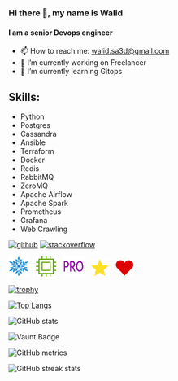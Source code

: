 ### Hi there 👋, my name is Walid
#### I am a senior Devops engineer
- 📫 How to reach me: walid.sa3d@gmail.com 
- 🔭 I’m currently working on Freelancer 
- 🌱 I’m currently learning Gitops
## Skills: 
  - Python
  - Postgres
  - Cassandra
  - Ansible
  - Terraform
  - Docker
  - Redis
  - RabbitMQ
  - ZeroMQ
  - Apache Airflow
  - Apache Spark
  - Prometheus
  - Grafana
  - Web Crawling



[<img src='https://cdn.jsdelivr.net/npm/simple-icons@3.0.1/icons/github.svg' alt='github' height='40'>](https://github.com/walidsa3d)  [<img src='https://cdn.jsdelivr.net/npm/simple-icons@3.0.1/icons/stackoverflow.svg' alt='stackoverflow' height='40'>](https://stackoverflow.com/users/walidsa3d)  

<a href='https://archiveprogram.github.com/'><img src='https://raw.githubusercontent.com/acervenky/animated-github-badges/master/assets/acbadge.gif' width='40' height='40'></a> <a href='https://docs.github.com/en/developers'><img src='https://raw.githubusercontent.com/acervenky/animated-github-badges/master/assets/devbadge.gif' width='40' height='40'></a> <a href='https://github.com/pricing'><img src='https://raw.githubusercontent.com/acervenky/animated-github-badges/master/assets/pro.gif' width='40' height='40'></a> <a href='https://stars.github.com/'><img src='https://raw.githubusercontent.com/acervenky/animated-github-badges/master/assets/starbadge.gif' width='35' height='35'></a> <a href='https://docs.github.com/en/github/supporting-the-open-source-community-with-github-sponsors'><img src='https://raw.githubusercontent.com/acervenky/animated-github-badges/master/assets/sponsorbadge.gif' width='35' height='35'></a> 

[![trophy](https://github-profile-trophy.vercel.app/?username=walidsa3d)](https://github.com/ryo-ma/github-profile-trophy)

[![Top Langs](https://github-readme-stats.vercel.app/api/top-langs/?username=walidsa3d)](https://github.com/anuraghazra/github-readme-stats)

![GitHub stats](https://github-readme-stats.vercel.app/api?username=walidsa3d&show_icons=true)  

![Vaunt Badge](https://api.vaunt.dev/v1/github/entities/walidsa3d/contributions?format=svg&private=false)  

![GitHub metrics](https://metrics.lecoq.io/walidsa3d)  

![GitHub streak stats](https://streak-stats.demolab.com/?user=walidsa3d)  




